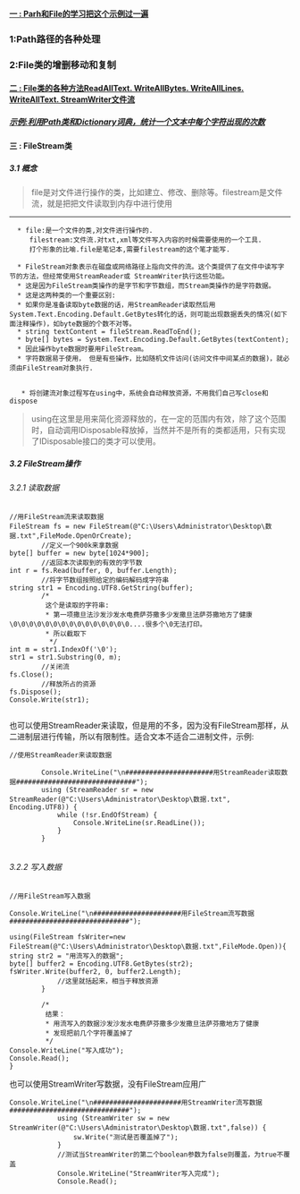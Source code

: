 #### [一 : Parh和File的学习把这个示例过一遍](https://github.com/xruanjian/csharp/blob/master/IO/PathAndFile.cs)


### 1:Path路径的各种处理
### 2:File类的增删移动和复制

#### [二 : File类的各种方法ReadAllText.   WriteAllBytes.  WriteAllLines.  WriteAllText.  StreamWriter文件流](https://github.com/xruanjian/csharp/blob/master/IO/File01.cs)

##### [示例:利用Path类和Dictionary词典，统计一个文本中每个字符出现的次数](https://github.com/xruanjian/csharp/blob/master/IO/File02.CS)


#### 三 : FileStream类

##### 3.1 概念
> file是对文件进行操作的类，比如建立、修改、删除等。filestream是文件流，就是把把文件读取到内存中进行使用

***
      * file:是一个文件的类,对文件进行操作的.
         filestream:文件流.对txt,xml等文件写入内容的时候需要使用的一个工具.
         打个形象的比喻.file是笔记本,需要filestream的这个笔才能写.

      * FileStream对象表示在磁盘或网络路径上指向文件的流。这个类提供了在文件中读写字节的方法，但经常使用StreamReader或 StreamWriter执行这些功能。
      * 这是因为FileStream类操作的是字节和字节数组，而Stream类操作的是字符数据。
      * 这是这两种类的一个重要区别:
      * 如果你是准备读取byte数据的话，用StreamReader读取然后用 System.Text.Encoding.Default.GetBytes转化的话，则可能出现数据丢失的情况(如下面注释操作)，如byte数据的个数不对等。
      * string textContent = fileStream.ReadToEnd();
      * byte[] bytes = System.Text.Encoding.Default.GetBytes(textContent);
      * 因此操作byte数据时要用FileStream。
      * 字符数据易于使用， 但是有些操作，比如随机文件访问(访问文件中间某点的数据)，就必须由FileStream对象执行.
             
             
       * 将创建流对象过程写在using中，系统会自动释放资源，不用我们自己写close和dispose     
> using在这里是用来简化资源释放的，在一定的范围内有效，除了这个范围时，自动调用IDisposable释放掉，当然并不是所有的类都适用，只有实现了IDisposable接口的类才可以使用。
             

##### 3.2  FileStream操作
###### 3.2.1 读取数据
```
//用FileStream流来读取数据    
FileStream fs = new FileStream(@"C:\Users\Administrator\Desktop\数据.txt",FileMode.OpenOrCreate);
        //定义一个900k来拿数据    
byte[] buffer = new byte[1024*900];
        //返回本次读取到的有效的字节数    
int r = fs.Read(buffer, 0, buffer.Length);
        //将字节数组按照给定的编码解码成字符串    
string str1 = Encoding.UTF8.GetString(buffer);
        /*
         这个是读取的字符串:
         * 第一项撒旦法沙发沙发水电费萨芬撒多少发撒旦法萨芬撒地方了健康\0\0\0\0\0\0\0\0\0\0\0\0\0\0\0....很多个\0无法打印。
         * 所以截取下
          */    
int m = str1.IndexOf('\0');    
str1 = str1.Substring(0, m);
        //关闭流    
fs.Close();
        //释放所占的资源    
fs.Dispose();    
Console.Write(str1);


```
也可以使用StreamReader来读取，但是用的不多，因为没有FileStream那样，从二进制层进行传输，所以有限制性。适合文本不适合二进制文件，示例:
```
//使用StreamReader来读取数据

        Console.WriteLine("\n######################用StreamReader读取数据##############################");
        using (StreamReader sr = new StreamReader(@"C:\Users\Administrator\Desktop\数据.txt", Encoding.UTF8)) {
            while (!sr.EndOfStream) {
                Console.WriteLine(sr.ReadLine());
            }
        }


```

###### 3.2.2 写入数据

```
//用FileStream写入数据    

Console.WriteLine("\n######################用FileStream流写数据##############################");

using(FileStream fsWriter=new FileStream(@"C:\Users\Administrator\Desktop\数据.txt",FileMode.Open)){    
string str2 = "用流写入的数据";    
byte[] buffer2 = Encoding.UTF8.GetBytes(str2);    
fsWriter.Write(buffer2, 0, buffer2.Length);
            //这里就括起来，相当于释放资源
        }

        /*
         结果：
         * 用流写入的数据沙发沙发水电费萨芬撒多少发撒旦法萨芬撒地方了健康
         * 发现把前几个字符覆盖掉了
         */    
Console.WriteLine("写入成功");    
Console.Read();
}
```
也可以使用StreamWriter写数据，没有FileStream应用广

```
Console.WriteLine("\n######################用StreamWriter流写数据##############################");
            using (StreamWriter sw = new StreamWriter(@"C:\Users\Administrator\Desktop\数据.txt",false)) {
                sw.Write("测试是否覆盖掉了");
            }
            //测试当StreamWriter的第二个boolean参数为false则覆盖，为true不覆盖
            Console.WriteLine("StreamWriter写入完成");
            Console.Read();
```


